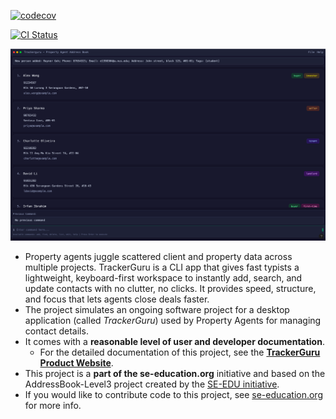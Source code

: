 [![codecov](https://codecov.io/gh/AY2526S1-CS2103T-F15b-3/tp/branch/master/graph/badge.svg?token=Y1M4PV9BKV)](https://codecov.io/gh/AY2526S1-CS2103T-F15b-3/tp)

[![CI Status](https://github.com/se-edu/addressbook-level3/workflows/Java%20CI/badge.svg)](https://github.com/AY2526S1-CS2103T-F15b-3/tp/actions)

![Ui](docs/images/Ui.png)


* Property agents juggle scattered client and property data across multiple projects. TrackerGuru is a CLI app that gives fast typists a lightweight, keyboard-first workspace to instantly add, search, and update contacts with no clutter, no clicks. It provides speed, structure, and focus that lets agents close deals faster.
* The project simulates an ongoing software project for a desktop application (called _TrackerGuru_) used by Property Agents for managing contact details.
* It comes with a **reasonable level of user and developer documentation**.
  * For the detailed documentation of this project, see the **[TrackerGuru Product Website](https://ay2526s1-cs2103t-f15b-3.github.io/tp)**.
* This project is a **part of the se-education.org** initiative and based on the AddressBook-Level3 project created by the [SE-EDU initiative](https://se-education.org).
* If you would like to contribute code to this project, see [se-education.org](https://se-education.org/#contributing-to-se-edu) for more info.
